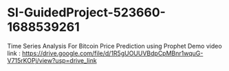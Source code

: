 # SI-GuidedProject-523660-1688539261
Time Series Analysis For Bitcoin Price Prediction using Prophet
Demo video link : https://drive.google.com/file/d/1R5gUOUUVBdpCpMBnr1wquG-V715rKOPj/view?usp=drive_link
